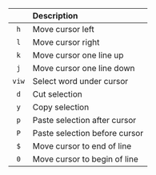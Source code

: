 |   | Description |
|:-:|:-|
| `h` | Move cursor left |
| `l` | Move cursor right |
| `k` | Move cursor one line up |
| `j` | Move cursor one line down |
| `viw` | Select word under cursor |
| `d` | Cut selection |
| `y` | Copy selection |
| `p` | Paste selection after cursor |
| `P` | Paste selection before cursor |
| `$` | Move cursor to end of line |
| `0` | Move cursor to begin of line |
